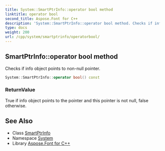 ```yaml
---
title: System::SmartPtrInfo::operator bool method
linktitle: operator bool
second_title: Aspose.Font for C++
description: 'System::SmartPtrInfo::operator bool method. Checks if info object points to non-null pointer in C++.'
type: docs
weight: 200
url: /cpp/system/smartptrinfo/operatorbool/
---
```

## SmartPtrInfo::operator bool method


Checks if info object points to non-null pointer.

```cpp
System::SmartPtrInfo::operator bool() const
```


### ReturnValue

True if info object points to the pointer and this pointer is not null, false otherwise.

## See Also

* Class [SmartPtrInfo](../)
* Namespace [System](../../)
* Library [Aspose.Font for C++](../../../)

